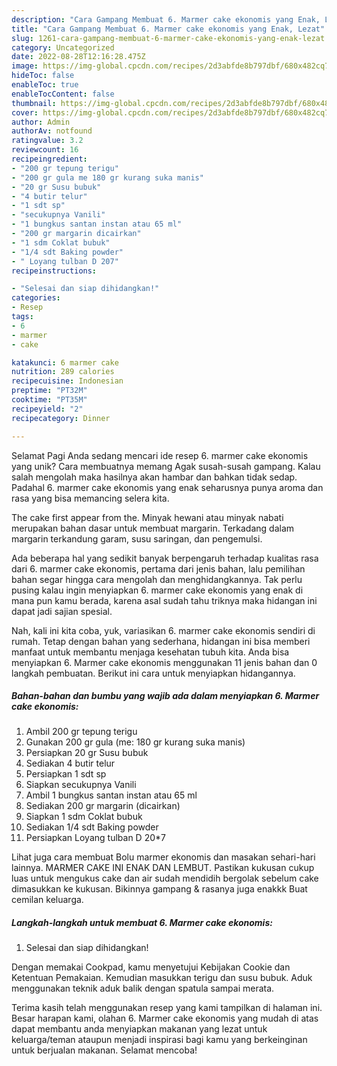 ```yaml
---
description: "Cara Gampang Membuat 6. Marmer cake ekonomis yang Enak, Lezat"
title: "Cara Gampang Membuat 6. Marmer cake ekonomis yang Enak, Lezat"
slug: 1261-cara-gampang-membuat-6-marmer-cake-ekonomis-yang-enak-lezat
category: Uncategorized
date: 2022-08-28T12:16:28.475Z
image: https://img-global.cpcdn.com/recipes/2d3abfde8b797dbf/680x482cq70/6-marmer-cake-ekonomis-foto-resep-utama.jpg
hideToc: false
enableToc: true
enableTocContent: false
thumbnail: https://img-global.cpcdn.com/recipes/2d3abfde8b797dbf/680x482cq70/6-marmer-cake-ekonomis-foto-resep-utama.jpg
cover: https://img-global.cpcdn.com/recipes/2d3abfde8b797dbf/680x482cq70/6-marmer-cake-ekonomis-foto-resep-utama.jpg
author: Admin
authorAv: notfound
ratingvalue: 3.2
reviewcount: 16
recipeingredient:
- "200 gr tepung terigu"
- "200 gr gula me 180 gr kurang suka manis"
- "20 gr Susu bubuk"
- "4 butir telur"
- "1 sdt sp"
- "secukupnya Vanili"
- "1 bungkus santan instan atau 65 ml"
- "200 gr margarin dicairkan"
- "1 sdm Coklat bubuk"
- "1/4 sdt Baking powder"
- " Loyang tulban D 207"
recipeinstructions:

- "Selesai dan siap dihidangkan!"
categories:
- Resep
tags:
- 6
- marmer
- cake

katakunci: 6 marmer cake 
nutrition: 289 calories
recipecuisine: Indonesian
preptime: "PT32M"
cooktime: "PT35M"
recipeyield: "2"
recipecategory: Dinner

---
```



Selamat Pagi Anda sedang mencari ide resep 6. marmer cake ekonomis yang unik? Cara membuatnya memang Agak susah-susah gampang. Kalau salah mengolah maka hasilnya akan hambar dan bahkan tidak sedap. Padahal 6. marmer cake ekonomis yang enak seharusnya punya aroma dan rasa yang bisa memancing selera kita.


The cake first appear from the. Minyak hewani atau minyak nabati merupakan bahan dasar untuk membuat margarin. Terkadang dalam margarin terkandung garam, susu saringan, dan pengemulsi.

Ada beberapa hal yang sedikit banyak berpengaruh terhadap kualitas rasa dari 6. marmer cake ekonomis, pertama dari jenis bahan, lalu pemilihan bahan segar hingga cara mengolah dan menghidangkannya. Tak perlu pusing kalau ingin menyiapkan 6. marmer cake ekonomis yang enak di mana pun kamu berada, karena asal sudah tahu triknya maka hidangan ini dapat jadi sajian spesial.


Nah, kali ini kita coba, yuk, variasikan 6. marmer cake ekonomis sendiri di rumah. Tetap dengan bahan yang sederhana, hidangan ini bisa memberi manfaat untuk membantu menjaga kesehatan tubuh kita. Anda bisa menyiapkan 6. Marmer cake ekonomis menggunakan 11 jenis bahan dan 0 langkah pembuatan. Berikut ini cara untuk menyiapkan hidangannya.

<!--inarticleads1-->

##### Bahan-bahan dan bumbu yang wajib ada dalam menyiapkan 6. Marmer cake ekonomis:

1. Ambil 200 gr tepung terigu
1. Gunakan 200 gr gula (me: 180 gr kurang suka manis)
1. Persiapkan 20 gr Susu bubuk
1. Sediakan 4 butir telur
1. Persiapkan 1 sdt sp
1. Siapkan secukupnya Vanili
1. Ambil 1 bungkus santan instan atau 65 ml
1. Sediakan 200 gr margarin (dicairkan)
1. Siapkan 1 sdm Coklat bubuk
1. Sediakan 1/4 sdt Baking powder
1. Persiapkan  Loyang tulban D 20*7


Lihat juga cara membuat Bolu marmer ekonomis dan masakan sehari-hari lainnya. MARMER CAKE INI ENAK DAN LEMBUT. Pastikan kukusan cukup luas untuk mengukus cake dan air sudah mendidih bergolak sebelum cake dimasukkan ke kukusan. Bikinnya gampang &amp; rasanya juga enakkk Buat cemilan keluarga. 

<!--inarticleads2-->

##### Langkah-langkah untuk membuat 6. Marmer cake ekonomis:


1. Selesai dan siap dihidangkan!

Dengan memakai Cookpad, kamu menyetujui Kebijakan Cookie dan Ketentuan Pemakaian. Kemudian masukkan terigu dan susu bubuk. Aduk menggunakan teknik aduk balik dengan spatula sampai merata. 

Terima kasih telah menggunakan resep yang kami tampilkan di halaman ini. Besar harapan kami, olahan 6. Marmer cake ekonomis yang mudah di atas dapat membantu anda menyiapkan makanan yang lezat untuk keluarga/teman ataupun menjadi inspirasi bagi kamu yang berkeinginan untuk berjualan makanan. Selamat mencoba!
